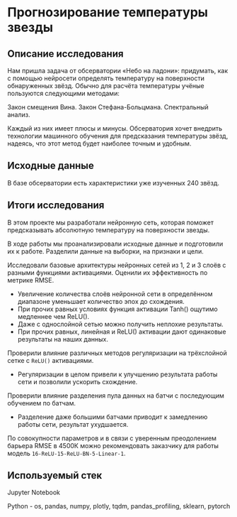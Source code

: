 # Прогнозирование температуры звезды

## Описание исследования

Нам пришла задача от обсерватории «Небо на ладони»: придумать, как с помощью нейросети определять температуру на поверхности обнаруженных звёзд. Обычно для расчёта температуры учёные пользуются следующими методами:

Закон смещения Вина.
Закон Стефана-Больцмана.
Спектральный анализ.

Каждый из них имеет плюсы и минусы. Обсерватория хочет внедрить технологии машинного обучения для предсказания температуры звёзд, надеясь, что этот метод будет наиболее точным и удобным.

## Исходные данные

В базе обсерватории есть характеристики уже изученных 240 звёзд.

## Итоги исследования

В этом проекте мы разработали нейронную сеть, которая поможет предсказывать абсолютную температуру на поверхности звезды.

В ходе работы мы проанализировали исходные данные и подготовили их к работе. Разделили данные на выборки, на признаки и цели.

Исследовали базовые архитектуры нейронных сетей из 1, 2 и 3 слоёв с разными функциями активациями. Оценили их эффективность по метрике RMSE.

   * Увеличение количества слоёв нейронной сети в определённом диапазоне уменьшает количество эпох до схождения.
   * При прочих равных условиях функция активации Tanh() ощутимо медленнее чем ReLU().
   * Даже с однослойной сетью можно получить неплохие результаты.
   * При прочих равных, линейная и ReLU() активации дают одинаковые результаты на наших данных.

Проверили влияние различных методов регуляризации на трёхслойной сетке с `ReLU()` активациями.

   * Регуляризации в целом привели к улучшению результата работы сети и позволили ускорить схождение.

Проверили влияние разделения пула данных на батчи с последующим обучением по батчам.

   * Разделение даже большими батчами приводит к замедлению работы сети, результат ухудшается.
   
По совокупности параметров и в связи с уверенным преодолением барьера RMSE в 4500К можно рекомендовать заказчику для работы модель `16-ReLU-15-ReLU-BN-5-Linear-1`.

## Используемый стек

Jupyter Notebook

Python - os, pandas, numpy, plotly, tqdm, pandas_profiling, sklearn, pytorch